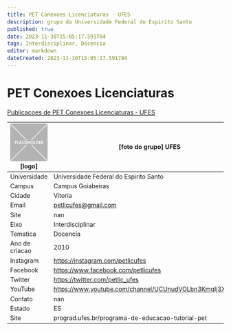 ```yaml
---
title: PET Conexoes Licenciaturas - UFES
description: grupo da Universidade Federal do Espirito Santo
published: true
date: 2023-11-30T15:05:17.591784
tags: Interdisciplinar, Docencia
editor: markdown
dateCreated: 2023-11-30T15:05:17.591784
---
```


# PET Conexoes Licenciaturas

[Publicacoes de PET Conexoes Licenciaturas - UFES](/atividade/39PETConexoesLicenciaturasUFES/feed)

| ![placeholder.png](/placeholder.png) [logo] | [foto do grupo] UFES         |
| ------------------------------------------- | ------------------------------------------------- |
| Universidade                                | Universidade Federal do Espirito Santo      |
| Campus                                      | Campus Goiabeiras            |
| Cidade                                      | Vitoria             |
| Email                                       | petlicufes@gmail.com             |
| Site                                        | nan              |
| Eixo                                        | Interdisciplinar              |
| Tematica                                    | Docencia          |
| Ano de criacao                              | 2010        |
| Instagram                                   | https://instagram.com/petlicufes         |
| Facebook                                    | https://www.facebook.com/petlicufes          |
| Twitter                                     | https://twitter.com/petlic_ufes           |
| YouTube                                     | https://www.youtube.com/channel/UCUnudVOLbn3KmqIj3XYNyBA           |
| Contato                                     | nan         |
| Estado                                      |  ES            |
| Site                                        | prograd.ufes.br/programa-de-educacao-tutorial-pet |
